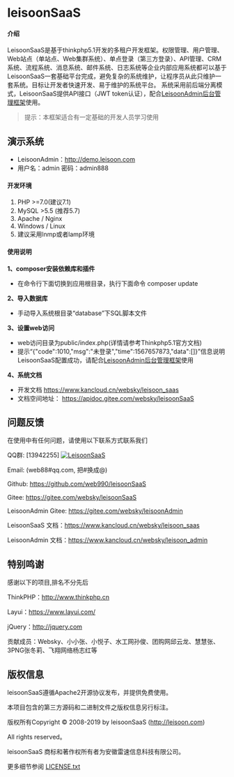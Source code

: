 # leisoonSaaS

#### 介绍
LeisoonSaaS是基于thinkphp5.1开发的多租户开发框架。权限管理、用户管理、Web站点（单站点、Web集群系统）、单点登录（第三方登录）、API管理、CRM系统、流程系统、消息系统、邮件系统、日志系统等企业内部应用系统都可以基于LeisoonSaaS一套基础平台完成，避免复杂的系统维护，让程序员从此只维护一套系统。目标让开发者快速开发、易于维护的系统平台。
    系统采用前后端分离模式，LeisoonSaaS提供API接口（JWT token认证），配合[LeisoonAdmin后台管理框架](https://gitee.com/websky/leisoonAdmin)使用。
    
> 提示：本框架适合有一定基础的开发人员学习使用

## 演示系统
- LeisoonAdmin：<a target="_blank" href="http://demo.leisoon.com">http://demo.leisoon.com</a>
- 用户名：admin 密码：admin888

#### 开发环境
1. PHP >=7.0(建议7.1)
2. MySQL >5.5 (推荐5.7)
3. Apache / Nginx
4. Windows / Linux
5. 建议采用lnmp或者lamp环境

#### 使用说明

**1、composer安装依赖库和插件**
- 在命令行下面切换到应用根目录，执行下面命令 composer update

**2、导入数据库**

- 手动导入系统根目录“database”下SQL脚本文件

**3、设置web访问**

- web访问目录为public/index.php(详情请参考Thinkphp5.1官方文档)
- 提示“{"code":1010,"msg":"未登录","time":1567657873,"data":[]}”信息说明LeisoonSaaS配置成功，请配合<a href="https://gitee.com/websky/leisoonAdmin">LeisoonAdmin后台管理框架</a>使用

**4、系统文档**  
 - 开发文档 https://www.kancloud.cn/websky/leisoon_saas 
 - 文档空间地址： https://apidoc.gitee.com/websky/leisoonSaaS



## **问题反馈**

在使用中有任何问题，请使用以下联系方式联系我们

QQ群: [13942255]
<a target="_blank" href="//shang.qq.com/wpa/qunwpa?idkey=8bfa7fce0390385f5092ed071efc475ca91618beb969c4e76b58665dcbfc7ea1"><img border="0" src="//pub.idqqimg.com/wpa/images/group.png" alt="LeisoonSaaS" title="LeisoonSaaS"></a>

Email: (web88#qq.com, 把#换成@)

Github: https://github.com/web990/leisoonSaaS

Gitee: https://gitee.com/websky/leisoonSaaS

LeisoonAdmin Gitee: https://gitee.com/websky/leisoonAdmin

LeisoonSaaS 文档：https://www.kancloud.cn/websky/leisoon_saas

LeisoonAdmin 文档：https://www.kancloud.cn/websky/leisoon_admin

## **特别鸣谢**

感谢以下的项目,排名不分先后

ThinkPHP：http://www.thinkphp.cn

Layui：https://www.layui.com/

jQuery：http://jquery.com

贡献成员：Websky、小小张、小悦子、水工网孙俊、团购网邱云龙、慧慧张、3PNG张冬莉、飞翔网络杨志红等



## 版权信息

leisoonSaaS遵循Apache2开源协议发布，并提供免费使用。

本项目包含的第三方源码和二进制文件之版权信息另行标注。

版权所有Copyright © 2008-2019 by leisoonSaaS (http://leisoon.com)

All rights reserved。

leisoonSaaS 商标和著作权所有者为安徽雷速信息科技有限公司。

更多细节参阅 [LICENSE.txt](LICENSE.txt)